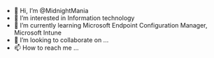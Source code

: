 - 👋 Hi, I’m @MidnightMania
- 👀 I’m interested in Information technology
- 🌱 I’m currently learning Microsoft Endpoint Configuration Manager, Microsoft Intune
- 💞️ I’m looking to collaborate on ...
- 📫 How to reach me ...

<!---
MidnightMania/MidnightMania is a ✨ special ✨ repository because its `README.md` (this file) appears on your GitHub profile.
You can click the Preview link to take a look at your changes.
--->
